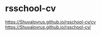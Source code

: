 # rsschool-cv
https://Shuvalovrus.github.io/rsschool-cv/cv
https://Shuvalovrus.github.io/rsschool-cv/
